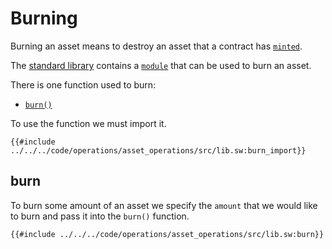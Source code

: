 # Burning

Burning an asset means to destroy an asset that a contract has [`minted`](./mint/index.md).

The [standard library](https://github.com/FuelLabs/sway/tree/master/sway-lib-std) contains a [`module`](https://github.com/FuelLabs/sway/blob/master/sway-lib-std/src/token.sw) that can be used to burn an asset.

There is one function used to burn:

<!-- no toc -->
- [`burn()`](#burn)

To use the function we must import it.

```sway
{{#include ../../../code/operations/asset_operations/src/lib.sw:burn_import}}
```

## burn

To burn some amount of an asset we specify the `amount` that we would like to burn and pass it into the `burn()` function.

```sway
{{#include ../../../code/operations/asset_operations/src/lib.sw:burn}}
```
